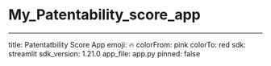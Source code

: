 # My_Patentability_score_app

---
title: Patentatbility Score App
emoji: 🔥
colorFrom: pink
colorTo: red
sdk: streamlit
sdk_version: 1.21.0
app_file: app.py
pinned: false
